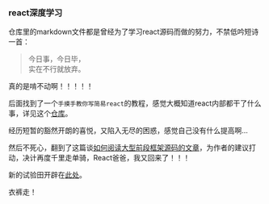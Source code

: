 ### react深度学习

仓库里的markdown文件都是曾经为了学习react源码而做的努力，不禁低吟短诗一首：

>今日事，今日毕，  
>实在不行就放弃。

真的是啃不动啊！！！！！

后面找到了一个`手摸手教你写简易react`的教程，感觉大概知道react内部都干了什么事，详见这个[仓库](https://github.com/ginnko/learn-react-via-diy)。

经历短暂的豁然开朗的喜悦，又陷入无尽的困惑，感觉自己没有什么提高啊...

然后不死心，翻到了这篇谈[如何阅读大型前段框架源码的文章](http://zxc0328.github.io/2018/05/01/react-source-reading-howto/)，为作者的建议打动，决计再度千里走单骑，React爸爸，我又回来了！！！

新的试验田开辟在[此处](https://github.com/ginnko/learn-react-inner-workings)。

衣裤走！


